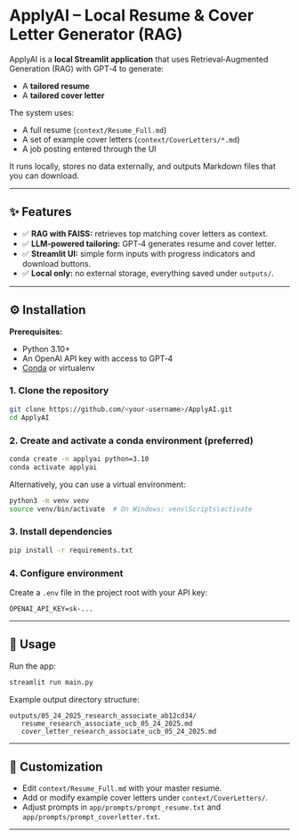 # ApplyAI – Local Resume & Cover Letter Generator (RAG)

ApplyAI is a **local Streamlit application** that uses Retrieval‑Augmented Generation (RAG) with GPT‑4 to generate:
- A **tailored resume**
- A **tailored cover letter**

The system uses:
- A full resume (`context/Resume_Full.md`)
- A set of example cover letters (`context/CoverLetters/*.md`)
- A job posting entered through the UI

It runs locally, stores no data externally, and outputs Markdown files that you can download.

---

## ✨ Features
- ✅ **RAG with FAISS:** retrieves top matching cover letters as context.
- ✅ **LLM‑powered tailoring:** GPT‑4 generates resume and cover letter.
- ✅ **Streamlit UI:** simple form inputs with progress indicators and download buttons.
- ✅ **Local only:** no external storage, everything saved under `outputs/`.

---

## ⚙️ Installation

**Prerequisites:**  
- Python 3.10+
- An OpenAI API key with access to GPT‑4
- [Conda](https://docs.conda.io/en/latest/miniconda.html) or virtualenv

### 1. Clone the repository
```bash
git clone https://github.com/<your-username>/ApplyAI.git
cd ApplyAI
```

### 2. Create and activate a conda environment (preferred)
```bash
conda create -n applyai python=3.10
conda activate applyai
```

Alternatively, you can use a virtual environment:
```bash
python3 -m venv venv
source venv/bin/activate  # On Windows: venv\Scripts\activate
```

### 3. Install dependencies
```bash
pip install -r requirements.txt
```

### 4. Configure environment
Create a `.env` file in the project root with your API key:
```env
OPENAI_API_KEY=sk-...
```

---

## 🚀 Usage

Run the app:
```bash
streamlit run main.py
```

Example output directory structure:
```
outputs/05_24_2025_research_associate_ab12cd34/
   resume_research_associate_ucb_05_24_2025.md
   cover_letter_research_associate_ucb_05_24_2025.md
```

---

## 🔧 Customization
- Edit `context/Resume_Full.md` with your master resume.
- Add or modify example cover letters under `context/CoverLetters/`.
- Adjust prompts in `app/prompts/prompt_resume.txt` and `app/prompts/prompt_coverletter.txt`.

---